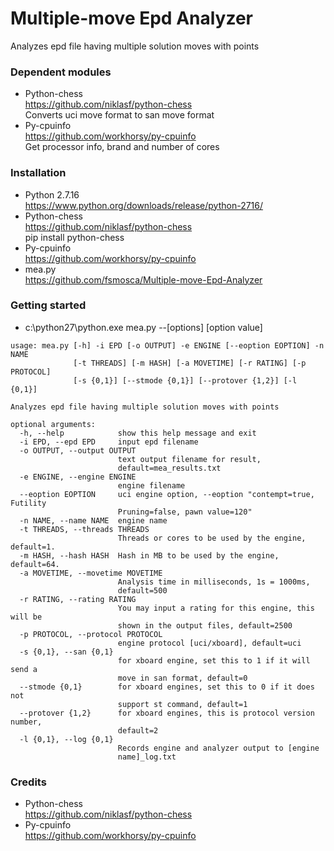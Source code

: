 # Multiple-move Epd Analyzer
Analyzes epd file having multiple solution moves with points

### Dependent modules
* Python-chess <br>
https://github.com/niklasf/python-chess <br>
Converts uci move format to san move format
* Py-cpuinfo <br>
https://github.com/workhorsy/py-cpuinfo <br>
Get processor info, brand and number of cores

### Installation
* Python 2.7.16 <br>
https://www.python.org/downloads/release/python-2716/ <br>
* Python-chess<br>
https://github.com/niklasf/python-chess <br>
pip install python-chess
* Py-cpuinfo <br>
https://github.com/workhorsy/py-cpuinfo
* mea.py <br>
https://github.com/fsmosca/Multiple-move-Epd-Analyzer

### Getting started
* c:\python27\python.exe mea.py --[options] [option value] <br>
```
usage: mea.py [-h] -i EPD [-o OUTPUT] -e ENGINE [--eoption EOPTION] -n NAME
              [-t THREADS] [-m HASH] [-a MOVETIME] [-r RATING] [-p PROTOCOL]
              [-s {0,1}] [--stmode {0,1}] [--protover {1,2}] [-l {0,1}]

Analyzes epd file having multiple solution moves with points

optional arguments:
  -h, --help            show this help message and exit
  -i EPD, --epd EPD     input epd filename
  -o OUTPUT, --output OUTPUT
                        text output filename for result,
                        default=mea_results.txt
  -e ENGINE, --engine ENGINE
                        engine filename
  --eoption EOPTION     uci engine option, --eoption "contempt=true, Futility
                        Pruning=false, pawn value=120"
  -n NAME, --name NAME  engine name
  -t THREADS, --threads THREADS
                        Threads or cores to be used by the engine, default=1.
  -m HASH, --hash HASH  Hash in MB to be used by the engine, default=64.
  -a MOVETIME, --movetime MOVETIME
                        Analysis time in milliseconds, 1s = 1000ms,
                        default=500
  -r RATING, --rating RATING
                        You may input a rating for this engine, this will be
                        shown in the output files, default=2500
  -p PROTOCOL, --protocol PROTOCOL
                        engine protocol [uci/xboard], default=uci
  -s {0,1}, --san {0,1}
                        for xboard engine, set this to 1 if it will send a
                        move in san format, default=0
  --stmode {0,1}        for xboard engines, set this to 0 if it does not
                        support st command, default=1
  --protover {1,2}      for xboard engines, this is protocol version number,
                        default=2
  -l {0,1}, --log {0,1}
                        Records engine and analyzer output to [engine
                        name]_log.txt
```

### Credits
* Python-chess <br>
https://github.com/niklasf/python-chess <br>
* Py-cpuinfo <br>
https://github.com/workhorsy/py-cpuinfo <br>
